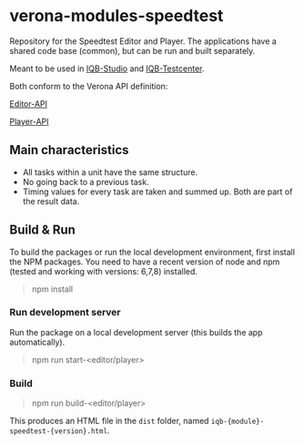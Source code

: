 # verona-modules-speedtest
Repository for the Speedtest Editor and Player. The applications have a shared code base (common), but can be run and built separately.

Meant to be used in [IQB-Studio](https://github.com/iqb-berlin/studio-lite) and [IQB-Testcenter](https://github.com/iqb-berlin/testcenter).

Both conform to the Verona API definition:

[Editor-API](https://verona-interfaces.github.io/editor/)

[Player-API](https://verona-interfaces.github.io/player/)

## Main characteristics
- All tasks within a unit have the same structure.
- No going back to a previous task.
- Timing values for every task are taken and summed up. Both are part of the result data.

## Build & Run
To build the packages or run the local development environment, first install the NPM packages. You need to have a recent version of node and npm (tested and working with versions: 6,7,8) installed.
> npm install

### Run development server
Run the package on a local development server (this builds the app automatically).

>npm run start-<editor/player>

### Build
>npm run build-<editor/player>

This produces an HTML file in the `dist` folder, named `iqb-{module}-speedtest-{version}.html`.

